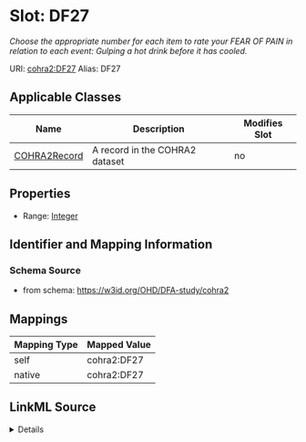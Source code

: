 

# Slot: DF27 


_Choose the appropriate number for each item to rate your FEAR OF PAIN in relation to each event: Gulping a hot drink before it has cooled._





URI: [cohra2:DF27](https://w3id.org/OHD/DFA-study/cohra2/DF27)
Alias: DF27

<!-- no inheritance hierarchy -->





## Applicable Classes

| Name | Description | Modifies Slot |
| --- | --- | --- |
| [COHRA2Record](COHRA2Record.md) | A record in the COHRA2 dataset |  no  |







## Properties

* Range: [Integer](Integer.md)





## Identifier and Mapping Information







### Schema Source


* from schema: https://w3id.org/OHD/DFA-study/cohra2




## Mappings

| Mapping Type | Mapped Value |
| ---  | ---  |
| self | cohra2:DF27 |
| native | cohra2:DF27 |




## LinkML Source

<details>
```yaml
name: DF27
description: 'Choose the appropriate number for each item to rate your FEAR OF PAIN
  in relation to each event: Gulping a hot drink before it has cooled.'
from_schema: https://w3id.org/OHD/DFA-study/cohra2
rank: 1000
alias: DF27
domain_of:
- COHRA2Record
range: integer

```
</details>